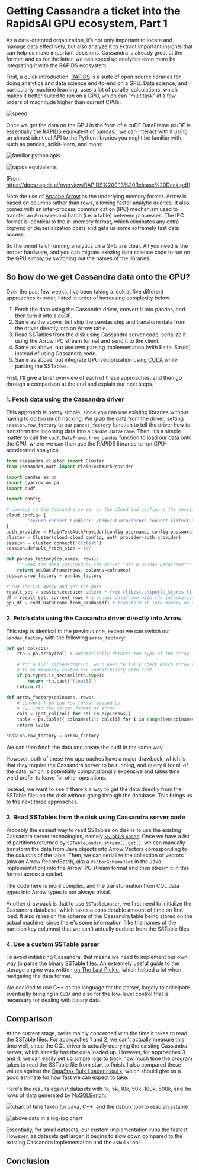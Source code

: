 # Getting Cassandra a ticket into the RapidsAI GPU ecosystem, Part 1

As a data-oriented organization, it’s not only important to locate and manage data effectively, but also analyze it to extract important insights that can help us make important decisions. Cassandra is already great at the former, and as for the latter, we can speed up analytics even more by integrating it with the RAPIDS ecosystem.

First, a quick introduction. [RAPIDS](https://rapids.ai/) is a suite of open source libraries for doing analytics and data science end-to-end on a GPU. Data science, and particularly machine learning, uses a lot of parallel calculations, which makes it better suited to run on a GPU, which can “multitask” at a few orders of magnitude higher than current CPUs:

![speed](https://rapids.ai/assets/images/rapids-end-to-end-performance-chart-oss-page-r4.svg)

Once we get the data on the GPU in the form of a cuDF DataFrame (cuDF is essentially the RAPIDS equivalent of pandas), we can interact with it using an almost identical API to the Python libraries you might be familiar with, such as pandas, scikit-learn, and more:

![familiar python apis](assets/rapids-vs-cpu-1.png)

![rapids equivalents](assets/rapids-vs-cpu-2.png)

(From https://docs.rapids.ai/overview/RAPIDS%200.13%20Release%20Deck.pdf)

Note the use of [Apache Arrow](http://arrow.apache.org/) as the underlying memory format. Arrow is based on columns rather than rows, allowing faster analytic queries. It also comes with an inter-process communication (IPC) mechanism used to transfer an Arrow record batch (i.e. a table) between processes. The IPC format is identical to the in-memory format, which eliminates any extra copying or de/serialization costs and gets us some extremely fast data access.

So the benefits of running analytics on a GPU are clear. All you need is the proper hardware, and you can migrate existing data science code to run on the GPU simply by switching out the names of the libraries.

## So how do we get Cassandra data onto the GPU?

Over the past few weeks, I've been taking a look at five different approaches in order, listed in order of increasing complexity below.

1. Fetch the data using the Cassandra driver, convert it into pandas, and then turn it into a cuDF.
2. Same as the above, but skip the pandas step and transform data from the driver directly into an Arrow table.
3. Read SSTables from the disk using Cassandra server code, serialize it using the Arrow IPC stream format and send it to the client.
4. Same as above, but use own parsing implementation (with Kaitai Struct) instead of using Cassandra code.
5. Same as above, but integrate GPU vectorization using [CUDA](https://developer.nvidia.com/cuda-zone) while parsing the SSTables.

First, I'll give a brief overview of each of these approaches, and then go
through a comparison at the end and explain our next steps.

### 1. Fetch data using the Cassandra driver

This approach is pretty simple, since you can use existing libraries without
having to do too much hacking. We grab the data from the driver, setting
`session.row_factory` to our `pandas_factory` function to tell the driver how to
transform the incoming data into a `pandas.DataFrame`. Then, it’s a simple
matter to call the `cudf.DataFrame.from_pandas` function to load our data onto
the GPU, where we can then use the RAPIDS libraries to run GPU-accelerated
analytics.

```py
from cassandra.cluster import Cluster
from cassandra.auth import PlainTextAuthProvider

import pandas as pd
import pyarrow as pa
import cudf

import config

# connect to the Cassandra server in the cloud and configure the session settings
cloud_config= {
        'secure_connect_bundle': '/home/ubuntu/secure-connect-clitest.zip'
}
auth_provider = PlainTextAuthProvider(config.username, config.password)
cluster = Cluster(cloud=cloud_config, auth_provider=auth_provider)
session = cluster.connect('clitest')
session.default_fetch_size = 1e7

def pandas_factory(colnames, rows):
    """Read the data returned by the driver into a pandas DataFrame"""
    return pd.DataFrame(rows, columns=colnames)
session.row_factory = pandas_factory

# run the CQL query and get the data
result_set = session.execute("select * from clitest.chipotle_stores limit 100;")
df = result_set._current_rows # a pandas dataframe with the information
gpu_df = cudf.DataFrame.from_pandas(df) # transform it into memory on the GPU
```

### 2. Fetch data using the Cassandra driver directly into Arrow

This step is identical to the previous one, except we can switch out
`pandas_factory` with the following `arrow_factory`:

```py
def get_col(col):
    rtn = pa.array(col) # automatically detects the type of the array

    # for a full implementation, we'd need to fully check which arrow types need
    # to be manually casted for compatibility with cudf
    if pa.types.is_decimal(rtn.type):
        return rtn.cast('float32')
    return rtn

def arrow_factory(colnames, rows):
    # convert from the row format passed by
    # CQL into the column format of arrow
    cols = [get_col(col) for col in zip(*rows)]
    table = pa.table({ colnames[i]: cols[i] for i in range(len(colnames)) })
    return table

session.row_factory = arrow_factory
```

We can then fetch the data and create the cudf in the same way.

However, both of these two approaches have a major drawback, which is that they
require the Cassandra server to be running, and query it for all of the data,
which is potentially computationally expensive and takes time we'd prefer to
leave for other operations.

Instead, we want to see if there's a way to get the data directly from the
SSTable files on the disk without going through the database. This brings us to
the next three approaches.

### 3. Read SSTables from the disk using Cassandra server code

Probably the easiest way to read SSTables on disk is to use the existing
Cassandra server technologies, namely [`SSTableLoader`](https://github.com/apache/cassandra/blob/cassandra-3.11/src/java/org/apache/cassandra/io/sstable/SSTableLoader.java).
Once we have a list of partitions returned by `SSTableLoader.stream().get()`, we
can manually transform the data from Java objects into Arrow Vectors
corresponding to the *columns* of the table. Then, we can serialize the
collection of vectors (aka an Arrow RecordBatch, aka a `VectorSchemaRoot` in the
Java implementation) into the Arrow IPC stream format and then stream it in this
format across a socket.

The code here is more complex, and the transformation from CQL data types into
Arrow types is not always trivial.

Another drawback is that to use `SSTableLoader`, we first need to initialize the
Cassandra database, which takes a considerable amount of time on first load. It
also relies on the schema of the Cassandra table being stored on the actual
machine, since there's some information (like the names of the partition key
columns) that we can't actually deduce from the SSTable files.

<!-- TODO: check if information about schema will be stored a different way in serverless -->

### 4. Use a custom SSTable parser

To avoid initializing Cassandra, that means we need to implement our own way to
parse the binary SSTable files. An extremely useful guide to the storage engine
was written [on The Last Pickle](https://thelastpickle.com/blog/2016/03/04/introductiont-to-the-apache-cassandra-3-storage-engine.html),
which helped a lot when navigating the data format.

We decided to use C++ as the language for the parser, largely to anticipate
eventually bringing in `CUDA` and also for the low-level control that is
necessary for dealing with binary data.

## Comparison

At the current stage, we're mainly concerned with the time it takes to read the
SSTable files. For approaches 1 and 2, we can't actually measure this time well,
since the CQL driver is actually querying the existing Cassandra server, which
already has the data loaded up. However, for approaches 3 and 4, we can easily
set up simple logs to track how much time the program takes to read the SSTable
file from start to finish. I also compared these values against the [DataStax Bulk Loader `dsbulk`](https://docs.datastax.com/en/dsbulk/doc/dsbulk/reference/dsbulkCmd.html), which should give us a good estimate for how fast we can expect to take.

Here's the results against datasets with 1k, 5k, 10k, 50k, 100k, 500k, and 1m
rows of data generated by [NoSQLBench](http://docs.nosqlbench.io/#/docs/nosqlbench):

![chart of time taken for Java, C++, and the dsbulk tool to read an sstable](assets/implementations.png)

![above data in a log-log chart](assets/implementations-log-log.png)

Essentially, for small datasets, our custom implementation runs the fastest.
However, as datasets get larger, it begins to slow down compared to the existing
Cassandra implementation and the `dsbulk` tool.

## Conclusion

